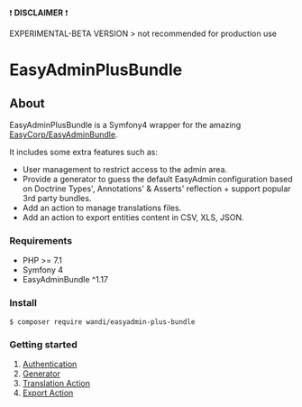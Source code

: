 :exclamation: **DISCLAIMER** :exclamation: 

EXPERIMENTAL-BETA VERSION > not recommended for production use

# EasyAdminPlusBundle

## About

EasyAdminPlusBundle is a Symfony4 wrapper for the amazing [EasyCorp/EasyAdminBundle](https://github.com/EasyCorp/EasyAdminBundle). 

It includes some extra features such as:
* User management to restrict access to the admin area.
* Provide a generator to guess the default EasyAdmin configuration based on Doctrine Types', Annotations' & Asserts' reflection + support popular 3rd party bundles.
* Add an action to manage translations files.
* Add an action to export entities content in CSV, XLS, JSON.

### Requirements

* PHP >= 7.1
* Symfony 4
* EasyAdminBundle ^1.17

### Install
```
$ composer require wandi/easyadmin-plus-bundle
```

### Getting started
1. [Authentication](doc/chapter-1.md)
2. [Generator](doc/chapter-2.md)
3. [Translation Action](doc/chapter-3.md)
4. [Export Action](doc/chapter-4.md)
